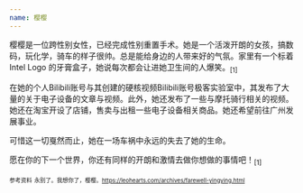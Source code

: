 ```yaml
---
name: 樱樱
---
```

樱樱是一位跨性别女性，已经完成性别重置手术。她是一个活泼开朗的女孩，搞数码，玩化学，骑车的样子很帅。总是能给身边的人带来好的气氛。家里有一个标着 Intel Logo 的牙膏盒子，她说每次都会让进她卫生间的人爆笑。<sub>[1]</sub>

在她的个人Bilibili账号与其创建的硬核视频Bilibili账号极客实验室中，其发布了大量的关于电子设备的文章与视频。此外，她还发布了一些与摩托骑行相关的视频。她还在淘宝开设了店铺，售卖与出租一些电子设备相关商品。她还希望前往广州发展事业。

可惜这一切戛然而止，她在一场车祸中永远的失去了她的生命。

愿在你的下一个世界，你还有同样的开朗和激情去做你想做的事情吧！<sub>[1]</sub>

<font size=1>参考资料</font>
<font size=1>永别了。我想你了，樱樱。https://leohearts.com/archives/farewell-yingying.html</font>